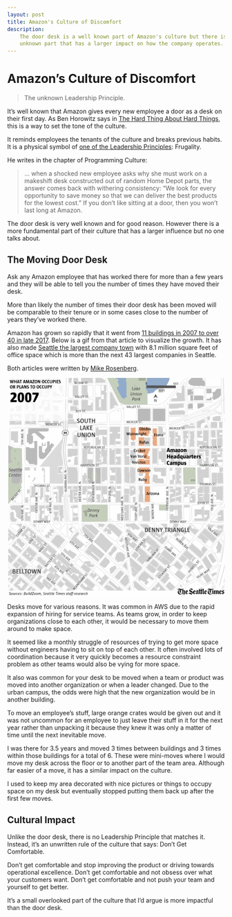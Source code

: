 ```yaml
---
layout: post
title: Amazon's Culture of Discomfort
description:
    The door desk is a well known part of Amazon's culture but there is an
    unknown part that has a larger impact on how the company operates.
---
```


# Amazon’s Culture of Discomfort

> The unknown Leadership Principle.

It’s well known that Amazon gives every new employee a door as a desk on their
first day. As Ben Horowitz says in [The Hard Thing About Hard
Things][hard-things], this is a way to set the tone of the culture.

It reminds employees the tenants of the culture and breaks previous habits. It
is a physical symbol of [one of the Leadership Principles][principles]: Frugality.

He writes in the chapter of Programming Culture:

> ... when a shocked new employee asks why she must work on a makeshift desk
> constructed out of random Home Depot parts, the answer comes back with
> withering consistency: “We look for every opportunity to save money so that we
> can deliver the best products for the lowest cost.” If you don’t like sitting
> at a door, then you won’t last long at Amazon.

The door desk is very well known and for good reason. However there is a more
fundamental part of their culture that has a larger influence but no one talks
about.

## The Moving Door Desk

Ask any Amazon employee that has worked there for more than a few years and they
will be able to tell you the number of times they have moved their desk.

More than likely the number of times their door desk has been moved will be
comparable to their tenure or in some cases close to the number of years they’ve
worked there.

Amazon has grown so rapidly that it went from [11 buildings in 2007 to over 40
in late 2017][amazon-growth]. Below is a gif from that article to visualize the
growth. It has also made [Seattle the largest company town][company-town] with
8.1 million square feet of office space which is more than the next 43 largest
companies in Seattle.

Both articles were written by [Mike Rosenberg][rosenberg].

<div>
    <img src="/img/amazon-culture/footprint.gif" alt="Amazon's growing footprint"/>
</div>

Desks move for various reasons. It was common in AWS due to the rapid expansion
of hiring for service teams. As teams grow, in order to keep organizations close
to each other, it would be necessary to move them around to make space.

It seemed like a monthly struggle of resources of trying to get more space
without engineers having to sit on top of each other. It often involved lots of
coordination because it very quickly becomes a resource constraint problem as
other teams would also be vying for more space.

It also was common for your desk to be moved when a team or product was moved
into another organization or when a leader changed. Due to the urban campus, the
odds were high that the new organization would be in another building.

To move an employee’s stuff, large orange crates would be given out and it was
not uncommon for an employee to just leave their stuff in it for the next year
rather than unpacking it because they knew it was only a matter of time until
the next inevitable move.

I was there for 3.5 years and moved 3 times between buildings and 3 times within
those buildings for a total of 6. These were mini-moves where I would move my
desk across the floor or to another part of the team area. Although far easier
of a move, it has a similar impact on the culture.

I used to keep my area decorated with nice pictures or things to occupy space on
my desk but eventually stopped putting them back up after the first few moves.

## Cultural Impact

Unlike the door desk, there is no Leadership Principle that matches it. Instead,
it’s an unwritten rule of the culture that says: Don’t Get Comfortable.

Don’t get comfortable and stop improving the product or driving towards
operational excellence. Don’t get comfortable and not obsess over what your
customers want. Don’t get comfortable and not push your team and yourself to get
better.

It’s a small overlooked part of the culture that I’d argue is more impactful
than the door desk.

[principles]: https://www.amazon.jobs/principles
[hard-things]: https://www.amazon.com/dp/0062273205//ref=as_li_ss_tl?ie=UTF8&linkCode=ll1&tag=jld07-20&linkId=49551e190963fada0fc8f31a210d93c1
[company-town]: https://www.seattletimes.com/business/amazon/thanks-to-amazon-seattle-is-now-americas-biggest-company-town/
[amazon-growth]: https://www.seattletimes.com/business/real-estate/watch-amazons-seattle-campus-quadruple-in-size-in-a-decade/
[rosenberg]: https://twitter.com/ByRosenberg

